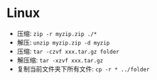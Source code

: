 # Linux

- 压缩: `zip -r myzip.zip ./*`
- 解压: `unzip myzip.zip -d myzip`
- 压缩: `tar -czvf xxx.tar.gz folder`
- 解压缩: `tar -xzvf xxx.tar.gz`
- 复制当前文件夹下所有文件: `cp -r * ../folder`